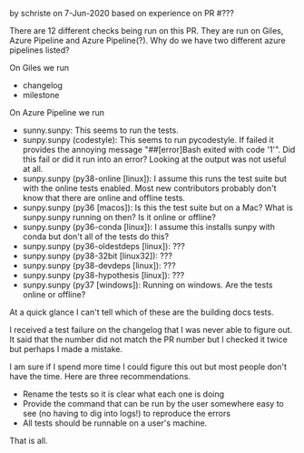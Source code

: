 by schriste on 7-Jun-2020
based on experience on PR #???

There are 12 different checks being run on this PR. They are run on Giles, Azure Pipeline and Azure Pipeline(?). Why do we have two different azure pipelines listed?

On Giles we run
* changelog
* milestone

On Azure Pipeline we run

* sunny.sunpy: This seems to run the tests.
* sunpy.sunpy (codestyle): This seems to run pycodestyle. If failed it provides the annoying message "##[error]Bash exited with code '1'". Did this fail or did it run into an error? Looking at the output was not useful at all.
* sunpy.sunpy (py38-online [linux]): I assume this runs the test suite but with the online tests enabled. Most new contributors probably don't know that there are online and offline tests.
* sunpy.sunpy (py36 [macos]): Is this the test suite but on a Mac? What is sunpy.sunpy running on then? Is it online or offline?
* sunpy.sunpy (py36-conda [linux]): I assume this installs sunpy with conda but don't all of the tests do this?
* sunpy.sunpy (py36-oldestdeps [linux]): ???
* sunpy.sunpy (py38-32bit [linux32]): ???
* sunpy.sunpy (py38-devdeps [linux]): ???
* sunpy.sunpy (py38-hypothesis [linux]): ???
* sunpy.sunpy (py37 [windows]): Running on windows. Are the tests online or offline?

At a quick glance I can't tell which of these are the building docs tests. 

I received a test failure on the changelog that I was never able to figure out. It said that the number did not match the PR number but I checked it twice but perhaps I made a mistake.

I am sure if I spend more time I could figure this out but most people don't have the time. Here are three recommendations.

* Rename the tests so it is clear what each one is doing
* Provide the command that can be run by the user somewhere easy to see (no having to dig into logs!) to reproduce the errors
* All tests should be runnable on a user's machine.

That is all.


